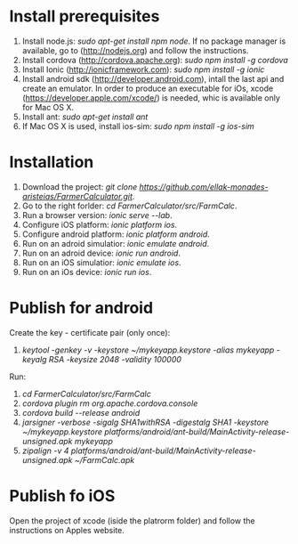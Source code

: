 Install prerequisites
====

1. Install node.js: *sudo apt-get install npm node*. If no package manager is available, go to (http://nodejs.org) and follow the instructions.
2.  Install cordova (http://cordova.apache.org): *sudo npm install -g cordova*
3. Install Ionic (http://ionicframework.com): *sudo npm install -g ionic*
4. Install android sdk (http://developer.android.com), intall the last api and create an emulator. In order to produce an executable for iOs, xcode (https://developer.apple.com/xcode/) is needed, whic is available only for Mac OS X.
5. Install ant: *sudo apt-get install ant*
6. If Mac OS X is used, install ios-sim: *sudo npm install -g ios-sim*

Installation
====

1. Download the project: *git clone https://github.com/ellak-monades-aristeias/FarmerCalculator.git*.
2. Go to the right forlder: *cd FarmerCalculator/src/FarmCalc*.
3. Run a browser version: *ionic serve --lab*.
4. Configure iOS platform: *ionic platform ios*.
5. Configure android platform: *ionic platform android*.
6. Run on an adroid simulatior: *ionic emulate android*.
7. Run on an adroid device: *ionic run android*.
8. Run on an iOS simulatior: *ionic emulate ios*.
9. Run on an iOs device: *ionic run ios*.

Publish for android
====

Create the key - certificate pair (only once):

1. *keytool -genkey -v -keystore ~/mykeyapp.keystore -alias mykeyapp -keyalg RSA -keysize 2048 -validity 100000*

Run:

1. *cd FarmerCalculator/src/FarmCalc*
2. *cordova plugin rm org.apache.cordova.console*
3. *cordova build --release android*
4. *jarsigner -verbose -sigalg SHA1withRSA -digestalg SHA1 -keystore ~/mykeyapp.keystore platforms/android/ant-build/MainActivity-release-unsigned.apk mykeyapp*
5. *zipalign -v 4 platforms/android/ant-build/MainActivity-release-unsigned.apk ~/FarmCalc.apk*

Publish fo iOS
====

Open the project of xcode (iside the platrorm folder) and follow the instructions on Apples website.


